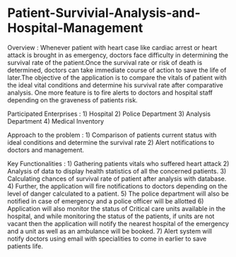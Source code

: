 # Patient-Survivial-Analysis-and-Hospital-Management

Overview : Whenever patient with heart case like cardiac arrest or heart attack is brought in as emergency, doctors face difficulty in determining the survival rate of the patient.Once the survival rate or risk of death is determined, doctors can take immediate course of action to save the life of later.The objective of the application is to compare the vitals of patient with the ideal vital conditions and determine his survival rate after comparative analysis. One more feature is to fire alerts to doctors and hospital staff depending on the graveness of patients risk.

Participated Enterprises : 1) Hospital 2) Police Department 3) Analysis Department 4) Medical Inventory

Approach to the problem : 1) Comparison of patients current status with ideal conditions and determine the survival rate 2) Alert notifications to doctors and management.

Key Functionalities : 1) Gathering patients vitals who suffered heart attack 2) Analysis of data to display health statistics of all the concerned patients. 3) Calculating chances of survival rate of patient after analysis with database. 4) Further, the application will fire notifications to doctors depending on the level of danger calculated to a patient. 5) The police department will also be notified in case of emergency and a police officer will be allotted 6) Application will also monitor the status of Critical care units available in the hospital, and while monitoring the status of the patients, if units are not vacant then the application will notify the nearest hospital of the emergency and a unit as well as an ambulance will be booked. 7) Alert system will notify doctors using email with specialities to come in earlier to save patients life.
